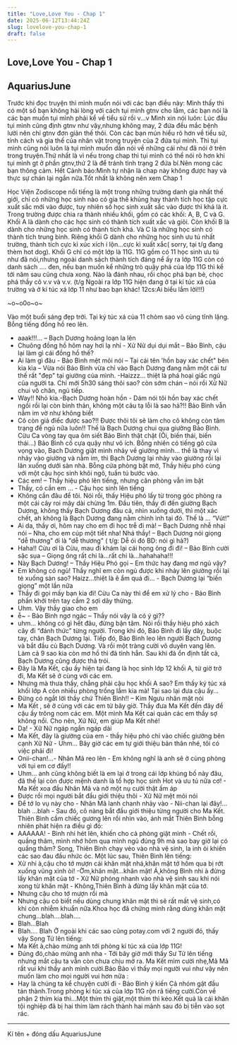 ```yaml
---
title: "Love,Love You - Chap 1"
date: 2025-06-12T13:44:24Z
slug: lovelove-you-chap-1
draft: false
---
```


## Love,Love You - Chap 1

## AquariusJune

Trước khi đọc truyện thì mình muốn nói với các bạn điều này: Mình thấy thì có một số bạn không hài lòng với cách tụi mình gtnv cho lắm, các bạn nói là các bạn muốn tụi mình phải kể về tiểu sử rồi v...v
Mình xin nói luôn: Lúc đầu tụi mình cũng định gtnv như vậy,nhưng không may, 2 đứa đều mắc bệnh lười nên chỉ gtnv đơn giản thế thôi. Còn các bạn mún hiểu rõ hơn về tiểu sử, tính cách và gia thế của nhân vật trong truyện của 2 đứa tụi mình. Thì tụi mình cũng nói luôn là tụi mình muốn dần nói về những cái như đã nói ở trên trong truyện.Thứ nhất là vì nếu trong chap thì tụi mình có thể nói rõ hơn khi tụi mình gt ở phần gtnv,thứ 2 là để tránh tình trạng 2 đứa bí.Nên mong các bạn thông cảm. Hết
Cảnh báo:Mình tự nhận là chap này không được hay và thực sự chán lại ngắn nữa.Tốt nhất là không nên xem
Chap 1
 
Học Viện Zodiscope nổi tiếng là một trong những trường danh gia nhất thế giới, chỉ có những học sinh nào có gia thế khủng hay thành tích học tập cực xuất sắc mới vào được, tuy nhiên số học sinh xuất sắc vào được thì khá là ít. Trong trường được chia ra thành nhiều khối, gồm có các khối: A, B, C và G. Khối A là dành cho các học sinh có thành tích xuất xắc và giỏi. Còn khối B là dành cho những học sinh có thành tích khá. Và C là những học sinh có thành tích trung bình. Riêng khối G dành cho những học sinh ưu tú nhất trường, thành tích cực kì xúc xích í lộn...cực kì xuất xắc( sorry, tại t/g đang thèm hot dog). Khối G chỉ có một lớp là 11G. 11G gồm có 11 học sinh ưu tú như đã nói,nhưng ngoài danh sách thành tích đáng nể ấy ra lớp 11G còn có danh sách .... đen, nếu bạn muốn kể những trò quậy phá của lớp 11G thì kể tới năm sau cũng chưa xong. Nào là đánh nhau, rồi chọc phá bạn bè, chọc phá thầy cô v.v và v.v. (t/g Ngoài ra lớp 11G hiện đang ở tại kí túc xá của trường và ở kí túc xá lớp 11 như bao bạn khác! 12cs:Ai biểu lắm lời!!!)
 
~o~o0o~o~
 
Vào một buổi sáng đẹp trời. Tại ký túc xá của 11 chòm sao vô cùng tĩnh lặng. Bỗng tiếng đồng hồ reo lên.
- aaak!!!... – Bạch Dương hoảng loạn la lên
- Chuông đồng hồ hôm nay hơi lạ nhỉ - Xử Nử dụi dụi mắt – Bảo Bình, cậu lại làm gì cái đồng hồ thế?
- Ai làm gì đâu - Bảo Bình mệt mỏi nói – Tại cái tên 'hồn bay xác chết" bên kia kìa – Vừa nói Bảo Bình vừa chỉ vào Bạch Dương đang nằm một cái tư thế rất "đẹp" tại giường của mình.
-Haizzz… thiệt là phá hoại giấc ngủ của người ta. Chỉ mới 5h30 sáng thôi sao? còn sớm chán – nói rồi Xử Nữ chui vô chăn, ngủ tiếp.
- Way!! Nhỏ kia.-Bạch Dương hoàn hồn - Dám nói tôi hồn bay xác chết ngồi rồi lại còn bình thản, không một câu tạ lỗi là sao hả?!!
Bảo Bình vẫn nằm im vờ như không biết
- Cô còn giả điếc được sao?!! Được thôi tôi sẽ làm cho cô không còn tâm trạng để ngủ nữa luôn!!
Thế là Bạch Dương chui qua giường Bảo Bình. Cừu Ca vòng tay qua ôm siết Bảo Bình thật chặt (Ôi, biến thái, biến thái...) Bảo Bình cố cựa quậy như vô ích. Bỗng nhiên có tiếng gõ cửa vọng vào, Bạch Dương giật mình nhảy về giường mình… thế là thay vì nhảy vào giường và nằm im, thì Bạch Dương lại nhảy vào giường rồi lại lăn xuống dưới sàn nhà. Bỗng cửa phòng bật mở, Thầy hiệu phó cùng với một cậu học sinh khôi ngô, tuấn tú bước vào.
- Các em! – Thầy hiệu phó lên tiếng, nhưng căn phòng vẫn im bặt
- Thầy, có cần em … - Cậu học sinh lên tiếng
- Không cần đâu để tôi.
Nói rồi, thấy Hiệu phó lấy từ trong góc phòng ra một cái cây roi mây dài chừng 1m. Đầu tiên, thầy đi đến giường Bạch Dương, không thấy Bạch Dương đâu cả, nhìn xuống dưới, thì một xác chết, ah không là Bạch Dương đang nằm chình ình tại đó. Thế là … “Vút!”
- Ai da, thầy ơi, hôm nay cho em đi học trễ đi mà! – Bạch Dương nhễ nhại nói – Nha, cho em cúp một tiết nha! Nhá thầy! – Bạch Dương nói giọng "dễ thương" ới là "dễ thương" ( t/g: Dễ ói đó BD: nói gì hả?)
- Haha!! Cừu ơi là Cừu, mau đi khám lại cái họng ông đi đi! – Bảo Bình cười sặc sụa – Giọng ông rất chi là...rất chi là...hahahaha!!!
- Này Bạch Dương! – Thầy Hiệu Phó gọi – Em thức hay đang mơ ngủ vậy?
- Em không có ngủ! Thầy nghĩ em còn ngủ được khi nhảy lên giường rồi lại té xuống sàn sao? Haizz…thiệt là ê ẩm quá đi… - Bạch Dương lại “biến giọng” một lần nữa
- Thầy đi gọi mấy bạn kia đi! Cừu Ca này thì để em xử lý cho - Bảo Bình phấn khởi trên tay cầm 2 sợi dây thừng.
- Uhm. Vậy thầy giao cho em
- ễ~ - Bảo Bình ngơ ngác – Thầy nói vậy là có ý gì??
- uhm… không có gì hết đâu, đừng bận tâm.
Nói rồi thầy hiệu phó xách cây đi “đánh thức” từng người. Trong khi đó, Bảo Bình đi lấy dây, buộc tay, chân Bạch Dương lại. Tiếp đó, Bảo Bình leo lên người Bạch Dương và bắt đầu cù Bạch Dương. Và rồi một tràng cười vô duyên vang lên. Làm cả 9 sao kia còn mơ hồ thì đã tỉnh hẳn. Sau khi đã ổn định tất cả, Bạch Dương cũng được thả trói.
- Đây là Ma Kết, cậu ấy hiện tại đang là học sinh lớp 12 khối A, từ giờ trở đi, Ma Kết sẽ ở cùng với các em.
- Nhưng mà thưa thầy, chẳng phải cậu học khối A sao? Em thấy ký túc xá khối lớp A còn nhiều phòng trống lắm kia mà! Tại sao lại đưa cậu ấy…
- Đừng có ngắt lời thầy chứ Thiên Bình!! – Kim Ngưu nhăn mặt nói
- Ma Kết , sẽ ở cùng với các em từ bây giờ. Thầy đưa Ma Kết đến đây để cậu ấy trông nom các em. Một mình Ma Kết cai quản các em thầy sợ không nổi. Cho nên, Xử Nử, em giúp Ma Kết nhé!
- Dạ! - Xữ Nữ ngáp ngắn ngáp dài
- Ma Kết, đây là giường của em - thầy hiệu phó chỉ vào chiếc giường bên cạnh Xữ Nữ - Uhm… Bây giờ các em tự giới thiệu bản thân nhé, tôi có việc phải đi!
- Onii-chan!...- Nhân Mã reo lên - Em không nghĩ là anh sẽ ở cùng phòng với tụi em cơ đấy!!
- Uhm… anh cũng không biết là em lại ở trong cái lớp khủng bố này đâu, đã thế lại còn được mệnh danh là tổ hợp học sinh Hot và ưu tú nữa cơ! - Ma Kết xoa đầu Nhân Mã và nở một nụ cười thật ấm áp
- Được rồi mọi người bắt đầu giới thiệu thôi - Xữ Nữ mệt mỏi nói
- Để tớ lo vụ này cho - Nhân Mã lanh chanh nhảy vào - Nii-chan lại đây!... blah ...blah - Sau đó, cô nàng bắt đầu giới thiệu từng người cho Ma Kết.
Thiên Bình cầm chiếc gương lên rồi nhìn vào, ánh mắt Thiên Bình bỗng nhiên phát hiện ra điều gì đó:
- AAAAAA! - Bình nhi hét lên, khiến cho cả phòng giật mình - Chết rồi, quầng thâm, mình nhớ hôm qua mình ngủ đúng 9h mà sao bay giờ lại có quầng thâm?
Song, Thiên Bình chạy vèo vào nhà vệ sinh, la inh ỏi khiến các sao đau đầu nhức óc. Một lúc sau, Thiên Bình lên tiếng:
- Xử nhi à,cậu cho tớ mượn cái khăn mặt nhá,khăn mặt tớ hôm qua bị rớt xuống vũng xình òi!
-Ờm,khăn mặt...khăn mặt! Á,không Bình nhi à đừng lấy khăn mặt của tớ - Xử Nữ phóng nhanh vào nhà vệ sinh sau khi nói xong từ khăn mặt - Không,Thiên Bình à đừng lấy khăn mặt của tớ.
- Nhưng cậu cho tớ mượn rồi mà
- Nhưng cậu có biết nếu dùng chung khăn mặt thì sẽ rất mất vệ sinh,có khi còn nhiễm khuẩn nữa.Khoa học đã chứng minh rằng dùng khăn mặt chung...blah....blah....
- Blah...Blah
- Blah.... Blah
Ở ngoài khi các sao cũng potay.com với 2 người đó, thấy vậy Song Tử lên tiếng:
- Ma Kết à,chào mừng anh tới phòng kí túc xá của lớp 11G!
- Đúng đó,chào mừng anh nha - Tới bây giờ mới thấy Sư Tử lên tiếng nhưng mắt cậu ta vẫn còn chưa chịu mở ra.
Ma Kết mỉm cười nhẹ,Mã Mã rất vui khi thấy anh mình cười.Bảo Bảo vì thấy mọi người vui như vậy nên muốn làm cho mọi người vui hơn nữa :
- Hay là chúng ta kể chuyện cười đi - Bảo Bình ý kiến
Cả nhóm gật đầu tán thành.Trong phòng kí túc xá của lớp 11G rộn rã tiếng cười.Còn về phận 2 thím kia thì...Một thím thì giật,một thím thì kéo.Kết quả là cái khăn tội nghiệp đã bị hai thím làm rách thành hai mảnh sau đó bị tiễn vào sọt rác.
-------------------------------
Kí tên + đóng dấu
AquariusJune